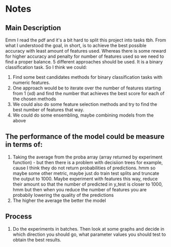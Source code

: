 # Notes

## Main Description

Emm I read the pdf and it's a bit hard to split this project into tasks tbh. From what I understood the goal, in short, is to achieve the best possible accuracy with least amount of features used. Whereas there is some reward for higher accuracy and penalty for number of features used so we need to find a proper balance. 5 different approaches should be used. It is a binary classification task. So I think we could:

1. Find some best candidates methods for binary classification tasks with numeric features.
2. One approach would be to iterate over the number of features starting from 1 (xd) and find the number that achieves the best score for each of the chosen methods
3. We could also do some feature selection methods and try to find the best number of features that way.
4. We could do some ensembling, maybe combining models from the above

## The performance of the model could be measure in terms of:

1. Taking the average from the proba array (array returned by experiment function) - but then there is a problem with decisiion trees for example, cause I think they do not return probabilities of predictions. hmm so maybe some other metric, maybe just do train test splits and truncate the output to 1000. Maybe experiment with features this way, reduce their amount so that the number of predicted in y_test is closer to 1000, hmm but then when you reduce the number of features you are probabily lowering the quality of the predictions
2. The higher the average the better the model

## Process

1. Do the experiments in batches. Then look at some graphs and decide in which direction you should go, what parameter values you should test to obtain the best results.
